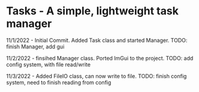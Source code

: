 # Tasks - A simple, lightweight task manager

11/1/2022 - Initial Commit. Added Task class and started Manager. TODO: finish Manager, add gui

11/2/2022 - finsihed Manager class. Ported ImGui to the project. TODO: add config system, with file read/write

11/3/2022 - Added FileIO class, can now write to file. TODO: finish config system, need to finish reading from config
